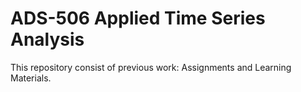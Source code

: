 # ADS-506 Applied Time Series Analysis

This repository consist of previous work: Assignments and Learning Materials.

